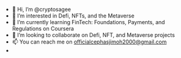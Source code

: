 - 👋 Hi, I’m @cryptosagee
- 👀 I’m interested in Defi, NFTs, and the Metaverse
- 🌱 I’m currently learning FinTech: Foundations, Payments, and Regulations on Coursera
- 💞️ I’m looking to collaborate on Defi, NFT, and Metaverse projects
- 📫 You can reach me on officialcephasjimoh2000@gmail.com
- 
<!---
AB7000/AB7000 is a ✨ special ✨ repository because its `README.md` (this file) appears on your GitHub profile.
You can click the Preview link to take a look at your changes.
--->
